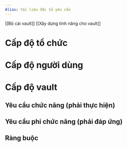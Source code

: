 ```yaml
---
Alias: tài liệu đặc tả yêu cầu
---
```

[[Bộ cài vault]]
[[Xây dựng tính năng cho vault]]
# Cấp độ tổ chức
# Cấp độ người dùng
# Cấp độ vault
## Yêu cầu chức năng (phải thực hiện) 
## Yêu cầu phi chức năng (phải đáp ứng) 
## Ràng buộc 

